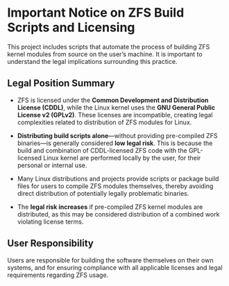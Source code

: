 # Important Notice on ZFS Build Scripts and Licensing

This project includes scripts that automate the process of building ZFS kernel modules from source on the user’s machine. It is important to understand the legal implications surrounding this practice.

## Legal Position Summary

- ZFS is licensed under the **Common Development and Distribution License (CDDL)**, while the Linux kernel uses the **GNU General Public License v2 (GPLv2)**. These licenses are incompatible, creating legal complexities related to distribution of ZFS modules for Linux.

- **Distributing build scripts alone**—without providing pre-compiled ZFS binaries—is generally considered **low legal risk**. This is because the build and combination of CDDL-licensed ZFS code with the GPL-licensed Linux kernel are performed locally by the user, for their personal or internal use.

- Many Linux distributions and projects provide scripts or package build files for users to compile ZFS modules themselves, thereby avoiding direct distribution of potentially legally problematic binaries.

- The **legal risk increases** if pre-compiled ZFS kernel modules are distributed, as this may be considered distribution of a combined work violating license terms.

## User Responsibility

Users are responsible for building the software themselves on their own systems, and for ensuring compliance with all applicable licenses and legal requirements regarding ZFS usage.

